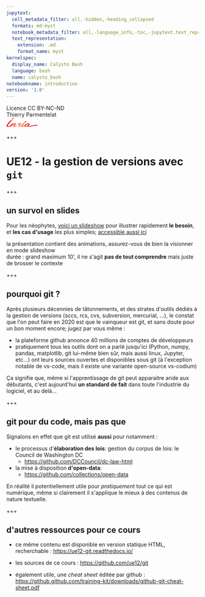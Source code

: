 ```yaml
---
jupytext:
  cell_metadata_filter: all,-hidden,-heading_collapsed
  formats: md:myst
  notebook_metadata_filter: all,-language_info,-toc,-jupytext.text_representation.jupytext_version,-jupytext.text_representation.format_version
  text_representation:
    extension: .md
    format_name: myst
kernelspec:
  display_name: Calysto Bash
  language: bash
  name: calysto_bash
notebookname: introduction
version: '1.0'
---
```


<div class="licence">
<span>Licence CC BY-NC-ND</span>
<div style="display:grid">
    <span>Thierry Parmentelat</span>
</div>
<div style="display:grid">
    <span><img src="media/inria-25-alpha.png" /></span>
</div>
</div>

+++

# UE12 - la gestion de versions avec `git`

+++

## un survol en slides

Pour les néophytes, [voici un slideshow](media/introduction-git.pdf) pour illustrer rapidement **le besoin**, et **les cas d'usage** les plus simples; [accessible aussi ici](https://github.com/ue12/git/raw/master/notebooks/media/introduction-git.pdf)

la présentation contient des animations, assurez-vous de bien la visionner en mode slideshow  
durée : grand maximum 10', il ne s'agit **pas de tout comprendre** mais juste de brosser le contexte

+++

## pourquoi git ?

Après plusieurs décennies de tâtonnements, et des strates d'outils dédiés à la gestion de versions (sccs, rcs, cvs, subversion, mercurial, …), le constat que l'on peut faire en 2020 est que le vainqueur est git, et sans doute pour un bon moment encore; jugez par vous même :

* la plateforme github annonce 40 millions de comptes de développeurs
* pratiquement tous les outils dont on a parlé jusqu'ici (Python, numpy, pandas, matplotlib, git lui-même bien sûr, mais aussi linux, Jupyter, etc…) ont leurs sources ouvertes et disponibles sous git (à l'exception notable de vs-code, mais il existe une variante open-source vs-codium)

Ça signifie que, même si l'apprentissage de git peut apparaitre aride aux débutants, c'est aujourd'hui **un standard de fait** dans toute l'industrie du logiciel, et au delà…

+++

## git pour du code, mais pas que

Signalons en effet que git est utilisé **aussi** pour notamment :

* le processus d'**élaboration des lois**: gestion du corpus de lois: le Council de Washington DC
  * https://github.com/DCCouncil/dc-law-html
* la mise à disposition **d'open-data**:
  * https://github.com/collections/open-data

En réalité il potentiellement utile pour *pratiquement* tout ce qui est numérique, même si clairement il s'applique le mieux à des contenus de nature textuelle.

+++

## d'autres ressources pour ce cours

* ce même contenu est disponible en version statique HTML, recherchable :
  https://ue12-git.readthedocs.io/

* les sources de ce cours :
  https://github.com/ue12/git
  
* également utile, une *cheat sheet* éditée par github :
  https://github.github.com/training-kit/downloads/github-git-cheat-sheet.pdf
